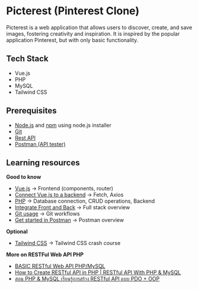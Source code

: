 # Picterest (Pinterest Clone)

Picterest is a web application that allows users to discover, create, and save images, fostering creativity and inspiration. It is inspired by the popular application Pinterest, but with only basic functionality.

## Tech Stack

- Vue.js
- PHP
- MySQL
- Tailwind CSS

## Prerequisites

- [Node.js](https://nodejs.org/en) and [npm](https://docs.npmjs.com/downloading-and-installing-node-js-and-npm) using node.js installer
- [Git](https://git-scm.com/downloads)
- [Rest API](https://www.youtube.com/watch?v=lsMQRaeKNDk)
- [Postman (API tester)](https://www.postman.com/downloads/)

## Learning resources

**Good to know**

- [Vue.js](https://youtube.com/playlist?list=PL4cUxeGkcC9hYYGbV60Vq3IXYNfDk8At1&si=aUqlx4ujBDsvYewc) -> Frontend (components, router)
- [Connect Vue.js to a backend](https://www.youtube.com/watch?v=-BYZAO99UVA) -> Fetch, Axios
- [PHP](https://youtu.be/zZ6vybT1HQs?si=dH2YAlw46LLI4Q1w) -> Database connection, CRUD operations, Backend
- [Integrate Front and Back](https://youtu.be/7FJ0vwZWCU4?si=59IMcxfXQisuRWVJ) -> Full stack overview
- [Git usage](https://www.freecodecamp.org/news/practical-git-and-git-workflows/) -> Git workflows
- [Get started in Postman](https://learning.postman.com/docs/getting-started/overview/) -> Postman overview

**Optional**

- [Tailwind CSS](https://youtu.be/UBOj6rqRUME?si=ejZNJLCN0WimfDuF) -> Tailwind CSS crash course

**More on RESTFul Web API PHP**

- [BASIC RESTful Web API PHP/MySQL](https://monkeywebstudio.com/basic-restful-web-api-phpmysql/)
- [How to Create RESTful API in PHP | RESTful API With PHP & MySQL](https://youtu.be/dlGtSoigdB0?si=M1L6g4Px-r5Xt5pd)
- [สอน PHP & MySQL เรียนรู้การสร้าง RESTful API แบบ PDO + OOP](https://youtu.be/XKC5TPy11G8?si=QQ_sO9m5yGCb0dxq)
